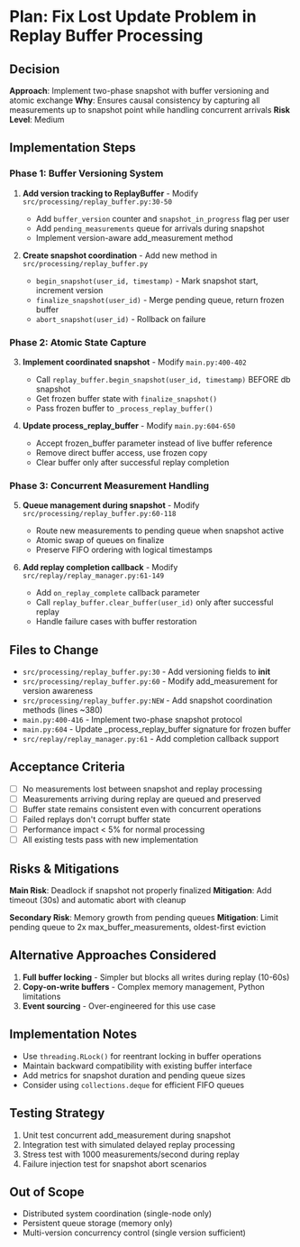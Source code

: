 # Plan: Fix Lost Update Problem in Replay Buffer Processing

## Decision
**Approach**: Implement two-phase snapshot with buffer versioning and atomic exchange
**Why**: Ensures causal consistency by capturing all measurements up to snapshot point while handling concurrent arrivals
**Risk Level**: Medium

## Implementation Steps

### Phase 1: Buffer Versioning System
1. **Add version tracking to ReplayBuffer** - Modify `src/processing/replay_buffer.py:30-50`
   - Add `buffer_version` counter and `snapshot_in_progress` flag per user
   - Add `pending_measurements` queue for arrivals during snapshot
   - Implement version-aware add_measurement method

2. **Create snapshot coordination** - Add new method in `src/processing/replay_buffer.py`
   - `begin_snapshot(user_id, timestamp)` - Mark snapshot start, increment version
   - `finalize_snapshot(user_id)` - Merge pending queue, return frozen buffer
   - `abort_snapshot(user_id)` - Rollback on failure

### Phase 2: Atomic State Capture
3. **Implement coordinated snapshot** - Modify `main.py:400-402`
   - Call `replay_buffer.begin_snapshot(user_id, timestamp)` BEFORE db snapshot
   - Get frozen buffer state with `finalize_snapshot()`
   - Pass frozen buffer to `_process_replay_buffer()`

4. **Update process_replay_buffer** - Modify `main.py:604-650`
   - Accept frozen_buffer parameter instead of live buffer reference
   - Remove direct buffer access, use frozen copy
   - Clear buffer only after successful replay completion

### Phase 3: Concurrent Measurement Handling
5. **Queue management during snapshot** - Modify `src/processing/replay_buffer.py:60-118`
   - Route new measurements to pending queue when snapshot active
   - Atomic swap of queues on finalize
   - Preserve FIFO ordering with logical timestamps

6. **Add replay completion callback** - Modify `src/replay/replay_manager.py:61-149`
   - Add `on_replay_complete` callback parameter
   - Call `replay_buffer.clear_buffer(user_id)` only after successful replay
   - Handle failure cases with buffer restoration

## Files to Change
- `src/processing/replay_buffer.py:30` - Add versioning fields to __init__
- `src/processing/replay_buffer.py:60` - Modify add_measurement for version awareness
- `src/processing/replay_buffer.py:NEW` - Add snapshot coordination methods (lines ~380)
- `main.py:400-416` - Implement two-phase snapshot protocol
- `main.py:604` - Update _process_replay_buffer signature for frozen buffer
- `src/replay/replay_manager.py:61` - Add completion callback support

## Acceptance Criteria
- [ ] No measurements lost between snapshot and replay processing
- [ ] Measurements arriving during replay are queued and preserved
- [ ] Buffer state remains consistent even with concurrent operations
- [ ] Failed replays don't corrupt buffer state
- [ ] Performance impact < 5% for normal processing
- [ ] All existing tests pass with new implementation

## Risks & Mitigations
**Main Risk**: Deadlock if snapshot not properly finalized
**Mitigation**: Add timeout (30s) and automatic abort with cleanup

**Secondary Risk**: Memory growth from pending queues
**Mitigation**: Limit pending queue to 2x max_buffer_measurements, oldest-first eviction

## Alternative Approaches Considered
1. **Full buffer locking** - Simpler but blocks all writes during replay (10-60s)
2. **Copy-on-write buffers** - Complex memory management, Python limitations
3. **Event sourcing** - Over-engineered for this use case

## Implementation Notes
- Use `threading.RLock()` for reentrant locking in buffer operations
- Maintain backward compatibility with existing buffer interface
- Add metrics for snapshot duration and pending queue sizes
- Consider using `collections.deque` for efficient FIFO queues

## Testing Strategy
1. Unit test concurrent add_measurement during snapshot
2. Integration test with simulated delayed replay processing
3. Stress test with 1000 measurements/second during replay
4. Failure injection test for snapshot abort scenarios

## Out of Scope
- Distributed system coordination (single-node only)
- Persistent queue storage (memory only)
- Multi-version concurrency control (single version sufficient)